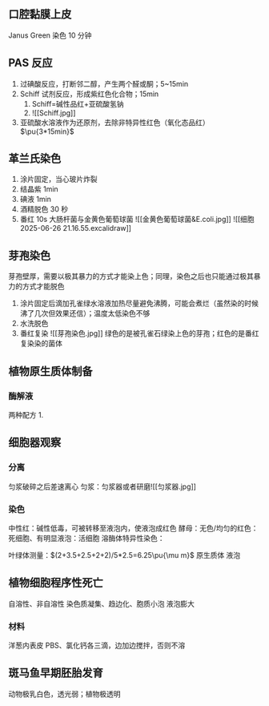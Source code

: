 ## 口腔黏膜上皮
Janus Green 染色 10 分钟
## PAS 反应
1. 过碘酸反应，打断邻二醇，产生两个醛或酮；5~15min
2. Schiff 试剂反应，形成紫红色化合物；15min
	1. Schiff=碱性品红+亚硫酸氢钠
	2. ![[Schiff.jpg]]
3. 亚硫酸水溶液作为还原剂，去除非特异性红色（氧化态品红） $\pu{3*15min}$
## 革兰氏染色
1. 涂片固定，当心玻片炸裂
2. 结晶紫 1min
3. 碘液 1min
4. 酒精脱色 30 秒
5. 番红 10s
大肠杆菌与金黄色葡萄球菌
![[金黄色葡萄球菌&E.coli.jpg]]
![[细胞 2025-06-26 21.16.55.excalidraw]]

## 芽孢染色
芽孢壁厚，需要以极其暴力的方式才能染上色；同理，染色之后也只能通过极其暴力的方式才能脱色

1. 涂片固定后滴加孔雀绿水溶液加热尽量避免沸腾，可能会煮烂（虽然染的时候沸了几次但效果还信）；温度太低染色不够
2. 水洗脱色
3. 番红复染
![[芽孢染色.jpg]]
绿色的是被孔雀石绿染上色的芽孢；红色的是番红复染染的菌体
## 植物原生质体制备
### 酶解液
两种配方
1. 
## 细胞器观察
### 分离
匀浆破碎之后差速离心
匀浆：匀浆器或者研磨![[匀浆器.jpg]]
### 染色
中性红：碱性低毒，可被转移至液泡内，使液泡成红色
酵母：无色/均匀的红色：死细胞、有明显液泡：活细胞
溶酶体特异性染色：

叶绿体测量：$(2+3.5+2.5+2+2)/5*2.5=6.25\pu{\mu m}$
原生质体
液泡
## 植物细胞程序性死亡
自溶性、非自溶性
染色质凝集、趋边化、胞质小泡
液泡膨大
### 材料
洋葱内表皮
PBS、氯化钙各三滴，边加边搅拌，否则不溶
## 斑马鱼早期胚胎发育
动物极乳白色，透光弱；植物极透明
